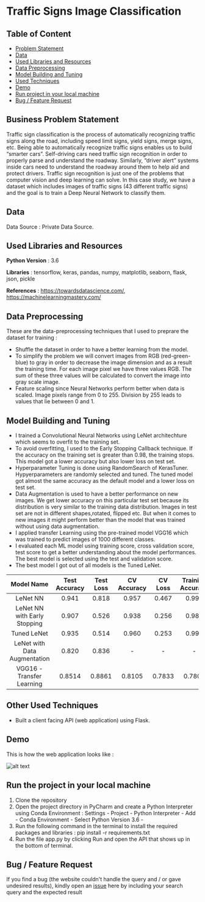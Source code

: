 # Traffic Signs Image Classification

## Table of Content
  * [Problem Statement](#Problem-Statement)
  * [Data](#Data)
  * [Used Libraries and Resources](#Used-Libraries-and-Resources)
  * [Data Preprocessing](#Data-Preprocessing)
  * [Model Building and Tuning](#Model-Building-and-Tuning)
  * [Used Techniques](#Other-Used-Techniques)
  * [Demo](#demo)
  * [Run project in your local machine](#Run-the-project-in-your-local-machine)
  * [Bug / Feature Request](#bug---feature-request)


## Business Problem Statement
Traffic sign classification is the process of automatically recognizing traffic signs along the road, including speed limit signs, yield signs, merge signs, etc. Being able to automatically recognize traffic signs enables us to build “smarter cars”. Self-driving cars need traffic sign recognition in order to properly parse and understand the roadway. Similarly, “driver alert” systems inside cars need to understand the roadway around them to help aid and protect drivers.
 Traffic sign recognition is just one of the problems that computer vision and deep learning can solve. In this case study, we have a dataset which includes images of traffic signs (43 different traffic signs) and the goal is to train a Deep Neural Network to classify them.
## Data
Data Source : Private Data Source.

## Used Libraries and Resources
**Python Version** : 3.6

**Libraries** : tensorflow, keras, pandas, numpy, matplotlib, seaborn, flask, json, pickle

**References** : https://towardsdatascience.com/, https://machinelearningmastery.com/


## Data Preprocessing
These are the data-preprocessing techniques that I used to preprare the dataset for training :

* Shuffle the dataset in order to have a better learning from the model.
* To simplify the problem we will convert images from RGB (red-green-blue) to gray in order to decrease the image dimension and as a result the training time. For each image pixel we have three values RGB. The sum of these three values will be calculated to convert the image into gray scale image.
* Feature scaling since Neural Networks perform better when data is scaled. Image pixels range from 0 to 255. Division by 255 leads to values that lie between 0 and 1.


## Model Building and Tuning

* I trained a Convolutional Neural Networks using LeNet architechture which seems to overfit to the training set. 
* To avoid overfitting, I used to the Early Stopping Callback technique. If the accuracy on the training set is greater than 0.98, the training stops. This model got a lower accuracy but also lower loss on test set.
* Hyperparameter Tuning is done using RandomSearch of KerasTuner. Hypyerparameters are randomly selected and tuned. The tuned model got almost the same accuracy as the default model and a lower loss on test set.
* Data Augmentation is used to have a better performance on new images. We get lower accuracy on this particular test set because its distribution is very similar to the training data distribution. Images in test set are not in different shapes,rotated, flipped etc. But when it comes to new images it might perform better than the model that was trained without using data augmentation.
* I applied transfer Learning using the pre-trained model VGG16 which was trained to predict images of 1000 different classes.
* I evaluated each ML model using training score, cross validation score, test score to get a better understanding about the model performances. The best model is selected using the test and validation score.
* The best model I got out of all models is the Tuned LeNet.

| Model Name                 | Test Accuracy            |    Test Loss                | CV Accuracy            |  CV Loss          |   Training Accuracy  | Training Loss  |
|:--------------------------:|:------------------------:|:---------------------------:|:----------------------:|:-----------------:|:--------------------:|:--------------:|
|LeNet NN                    |     0.941                |     0.818                   |         0.957          |     0.467         |         0.998        |   0.009        | 
|LeNet NN with Early Stopping|     0.907                |     0.526                   |         0.938          |     0.256         |         0.987        |   0.048        | 
|Tuned LeNet                 |     0.935                |     0.514                   |            0.960       |     0.253         |         0.999        |   0.003        | 
|LeNet with Data Augmentation|     0.820                |     0.836                   |         -              |   -               |        -             |   -            | 
|VGG16 - Transfer Learning   |     0.8514               |     0.8861                  |         0.8105         |     0.7833        |         0.7800       |   0.7800       |     


## Other Used Techniques

* Built a client facing API (web application) using Flask.

## Demo

This is how the web application looks like : 


![alt text](https://github.com/Lori10/Traffic-Signs-ImageClassification/blob/main/img.PNG "Image")



## Run the project in your local machine 

1. Clone the repository
2. Open the project directory in PyCharm  and create a Python Interpreter using Conda Environment : Settings - Project - Python Interpreter - Add - Conda Environment - Select Python Version 3.6 - 
3. Run the following command in the terminal to install the required packages and libraries : pip install -r requirements.txt
4. Run the file app.py by clicking Run and open the API that shows up in the bottom of terminal.



## Bug / Feature Request

If you find a bug (the website couldn't handle the query and / or gave undesired results), kindly open an [issue](https://github.com/Lori10/Traffic-Signs-ImageClassification/issues) here by including your search query and the expected result

